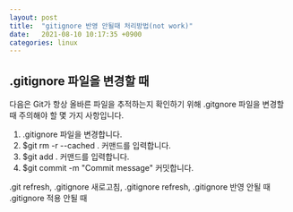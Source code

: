 ```yaml
---
layout: post
title:  "gitignore 반영 안될때 처리방법(not work)"
date:   2021-08-10 10:17:35 +0900
categories: linux
---
```


## .gitignore 파일을 변경할 때

다음은 Git가 항상 올바른 파일을 추적하는지 확인하기 위해 .gitgnore 파일을 변경할 때 주의해야 할 몇 가지 사항입니다.

1. .gitignore 파일을 변경합니다.
1. $git rm -r --cached . 커맨드를 입력합니다.
1. $git add . 커맨드를 입력합니다.
1. $git commit -m "Commit message" 커밋합니다.





.git refresh,  .gitignore 새로고침, .gitignore refresh, .gitignore 반영 안될 때
.gitignore 적용 안될 때